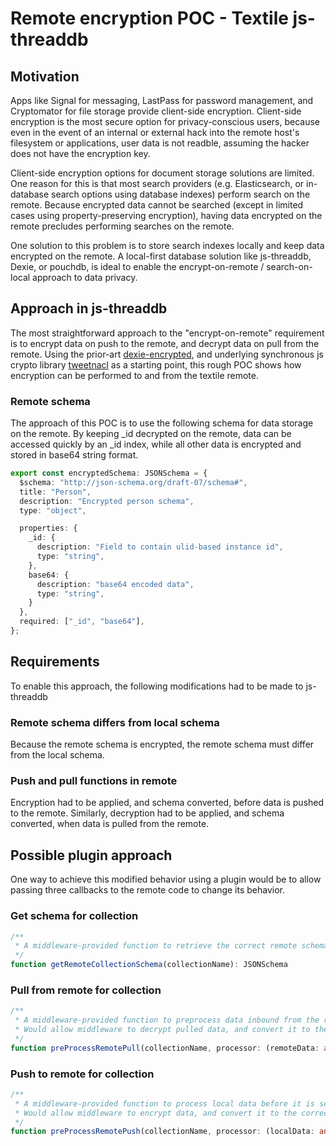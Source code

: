 # Remote encryption POC - Textile js-threaddb

## Motivation

Apps like Signal for messaging, LastPass for password management, and Cryptomator for file storage provide client-side encryption.  Client-side encryption is the most secure option for privacy-conscious users, because even in the event of an internal or external hack into the remote host's filesystem or applications, user data is not readble, assuming the hacker does not have the encryption key.  

Client-side encryption options for document storage solutions are limited.  One reason for this is that most search providers (e.g. Elasticsearch, or in-database search options using database indexes) perform search on the remote.  Because encrypted data cannot be searched (except in limited cases using property-preserving encryption), having data encrypted on the remote precludes performing searches on the remote.

One solution to this problem is to store search indexes locally and keep data encrypted on the remote.  A local-first database solution like js-threaddb, Dexie, or pouchdb, is ideal to enable the encrypt-on-remote / search-on-local approach to data privacy.

## Approach in js-threaddb

The most straightforward approach to the "encrypt-on-remote" requirement is to encrypt data on push to the remote, and decrypt data on pull from the remote.  Using the prior-art [dexie-encrypted](https://github.com/mark43/dexie-encrypted), and underlying synchronous js crypto library [tweetnacl](https://github.com/dchest/tweetnacl-js) as a starting point, this rough POC shows how encryption can be performed to and from the textile remote.

### Remote schema

The approach of this POC is to use the following schema for data storage on the remote.  By keeping _id decrypted on the remote, data can be accessed quickly by an _id index, while all other data is encrypted and stored in base64 string format.

```typescript
export const encryptedSchema: JSONSchema = {
  $schema: "http://json-schema.org/draft-07/schema#",
  title: "Person",
  description: "Encrypted person schema",
  type: "object",

  properties: {
    _id: {
      description: "Field to contain ulid-based instance id",
      type: "string",
    },
    base64: {
      description: "base64 encoded data",
      type: "string",
    }
  },
  required: ["_id", "base64"],
};
```

## Requirements

To enable this approach, the following modifications had to be made to js-threaddb

### Remote schema differs from local schema

Because the remote schema is encrypted, the remote schema must differ from the local schema.

### Push and pull functions in remote

Encryption had to be applied, and schema converted, before data is pushed to the remote.  Similarly, decryption had to be applied, and schema converted, when data is pulled from the remote.

## Possible plugin approach

One way to achieve this modified behavior using a plugin would be to allow passing three callbacks to the remote code to change its behavior.

### Get schema for collection

```typescript
/**
 * A middleware-provided function to retrieve the correct remote schema for a given collection
 */
function getRemoteCollectionSchema(collectionName): JSONSchema
```

### Pull from remote for collection

```typescript
/**
 * A middleware-provided function to preprocess data inbound from the remote
 * Would allow middleware to decrypt pulled data, and convert it to the correct local schema, before it is applied to the local database
 */
function preProcessRemotePull(collectionName, processor: (remoteData: any) => any): JSONSchema
```

### Push to remote for collection

```typescript
/**
 * A middleware-provided function to process local data before it is sent to the remote
 * Would allow middleware to encrypt data, and convert it to the correct remote schema, before it is pushed to the remote
 */
function preProcessRemotePush(collectionName, processor: (localData: any) => any): JSONSchema
```



